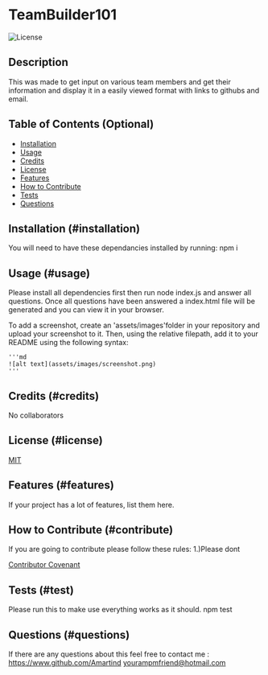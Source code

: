 # TeamBuilder101 
![License](https://img.shields.io/badge/License-MIT-blue)
## Description
    
This was made to get input on various team members and get their information and display it in a easily viewed format with links to  githubs and email.
    
## Table of Contents (Optional)
    
    
- [Installation](#installation)
- [Usage](#usage)
- [Credits](#credits)
- [License](#license)
- [Features](#features)
- [How to Contribute](#contribute)
- [Tests](#test)
- [Questions](#questions)
    
## Installation (#installation)
    
You will need to have these dependancies installed by running:
npm i
    
## Usage (#usage)
    
    
Please install all dependencies first then run node index.js and answer all questions. Once all questions have been answered a index.html file will be generated and you can view it in your browser.

To add a screenshot, create an 'assets/images'folder in your repository and upload your screenshot to it. Then, using the relative filepath, add it to your README using the following syntax:
    
    '''md
    ![alt text](assets/images/screenshot.png)
    '''
    
## Credits (#credits)
    
No collaborators
    
## License (#license)
    
[MIT](https://www.google.com/search?q=what+can+i+do+with+a+MIT+license)
    
    
## Features (#features)
    
If your project has a lot of features, list them here.
    
## How to Contribute (#contribute)

If you are going to contribute please follow these rules:
1.)Please dont
    
[Contributor Covenant](https://www.contributor-covenant.org/)


## Tests (#test)

Please run this to make use everything works as it should.
npm test

## Questions (#questions)

If there are any questions about this feel free to contact me :
https://www.github.com/Amartind
yourampmfriend@hotmail.com
    